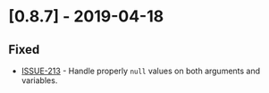# [0.8.7] - 2019-04-18

## Fixed
- [ISSUE-213](https://github.com/tartiflette/tartiflette/issues/213) - Handle properly `null` values on both arguments and variables.
